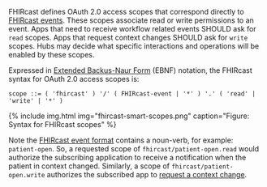FHIRcast defines OAuth 2.0 access scopes that correspond directly to [FHIRcast events](3_Events.html). These scopes associate read or write permissions to an event. Apps that need to receive workflow related events SHOULD ask for `read` scopes. Apps that request context changes SHOULD ask for `write` scopes. Hubs may decide what specific interactions and operations will be enabled by these scopes.

Expressed in [Extended Backus-Naur Form](https://www.iso.org/obp/ui/#iso:std:iso-iec:14977:ed-1:v1:en) (EBNF) notation, the FHIRcast syntax for OAuth 2.0 access scopes is:

`scope ::= ( 'fhircast' ) '/' ( FHIRcast-event | '*' ) '.' ( 'read' | 'write' | '*' )`

{% include img.html img="fhircast-smart-scopes.png" caption="Figure: Syntax for FHIRcast scopes" %}

Note the [FHIRcast event format](2-3-Events.html#event-name) contains a noun-verb, for example: `patient-open`. So, a requested scope of `fhircast/patient-open.read` would authorize the subscribing application to receive a notification when the patient in context changed. Similarly, a scope of  `fhircast/patient-open.write` authorizes the subscribed app to [request a context change](2-5-EventNotification.html).
